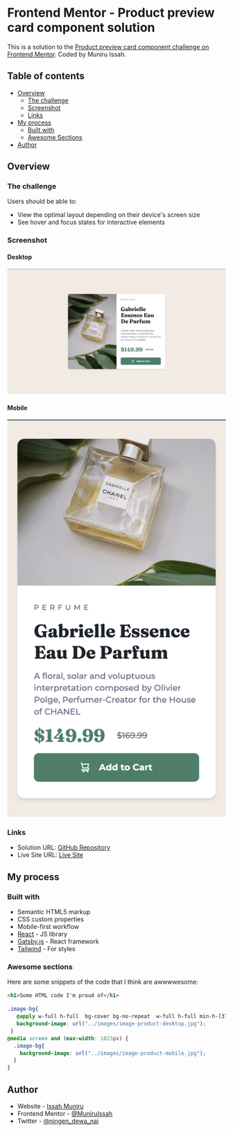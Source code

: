 # Frontend Mentor - Product preview card component solution

This is a solution to the [Product preview card component challenge on Frontend Mentor](https://www.frontendmentor.io/challenges/product-preview-card-component-GO7UmttRfa). Coded by Muniru Issah.

## Table of contents

- [Overview](#overview)
    - [The challenge](#the-challenge)
    - [Screenshot](#screenshot)
    - [Links](#links)
- [My process](#my-process)
    - [Built with](#built-with)
    - [Awesome Sections](#awesome-sections)
- [Author](#author)

## Overview

### The challenge

Users should be able to:

- View the optimal layout depending on their device's screen size
- See hover and focus states for interactive elements

### Screenshot
#### Desktop
![](./screenshot.png)
#### Mobile
![](./screenshot-mobile.png)

### Links

- Solution URL: [GitHub Repository](https://github.com/MuniruIssah/product-preview-card)
- Live Site URL: [Live Site](https://product-preview-card-git-main-muniruissah.vercel.app/)

## My process

### Built with

- Semantic HTML5 markup
- CSS custom properties
- Mobile-first workflow
- [React](https://reactjs.org/) - JS library
- [Gatsby.js](https://www.gatsbyjs.com/) - React framework
- [Tailwind](https://tailwindcss.com/) - For styles

### Awesome sections
Here are some snippets of the code that I think are awwwwesome:


```html
<h1>Some HTML code I'm proud of</h1>
```
```css
.image-bg{
   @apply w-full h-full  bg-cover bg-no-repeat  w-full h-full min-h-[37vh];
   background-image: url("../images/image-product-desktop.jpg");
 }
@media screen and (max-width: 1023px) {
  .image-bg{
    background-image: url("../images/image-product-mobile.jpg");
  }
}
```


## Author

- Website - [Issah Muniru](https://muniruissah.github.io/muniru-issahs-portfolio/)
- Frontend Mentor - [@MuniruIssah](https://www.frontendmentor.io/profile/MuniruIssah)
- Twitter - [@ningen_dewa_nai](https://www.twitter.com/ningen_dewa_nai)
